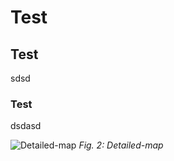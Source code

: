 # Test

## Test
sdsd

### Test
dsdasd

![Detailed-map](Fig_2_Details_solar.png)
*Fig. 2: Detailed-map*
